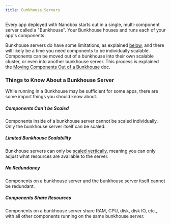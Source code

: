 ```yaml
---
title: Bunkhouse Servers
---
```


Every app deployed with Nanobox starts out in a single, multi-component server called a "Bunkhouse". Your Bunkhouse houses and runs each of your app's components.

Bunkhouse servers do have some limitations, as explained [below](#things-to-know-about-a-bunkhouse-server), and there will likely be a time you need components to be individually scalable. Components can be moved out of a bunkhouse into their own scalable cluster, or even into another bunkhouse server. This process is explained the [Moving Components Out of a Bunkhouse](/scaling/moving-components/) doc.

### Things to Know About a Bunkhouse Server
While running in a Bunkhouse may be sufficient for some apps, there are some import things you should know about.

##### Components Can't be Scaled
Components inside of a bunkhouse server cannot be scaled individually. Only the bunkhouse server itself can be scaled.

##### Limited Bunkhouse Scalability
Bunkhouse servers can only be [scaled vertically](/scaling/scaling-methods/#vertical-scaling), meaning you can only adjust what resources are available to the server.

##### No Redundancy
Components on a bunkhouse server and the bunkhouse server itself cannot be redundant.

##### Components Share Resources
Components on a bunkhouse server share RAM, CPU, disk, disk IO, etc., with all other components running on the same bunkhouse server.
